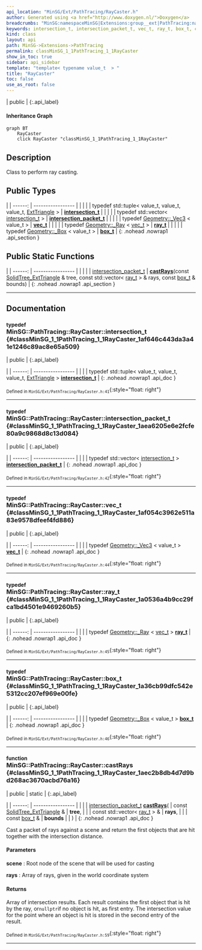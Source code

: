 ```yaml
---
api_location: "MinSG/Ext/PathTracing/RayCaster.h"
author: Generated using <a href="http://www.doxygen.nl/">Doxygen</a>
breadcrumbs: "MinSG:namespaceMinSG|Extensions:group__ext|PathTracing:namespaceMinSG_1_1PathTracing"
keywords: intersection_t, intersection_packet_t, vec_t, ray_t, box_t, castRays
kind: class
layout: api
path: MinSG->Extensions->PathTracing
permalink: classMinSG_1_1PathTracing_1_1RayCaster
show_in_toc: true
sidebar: api_sidebar
template: "template< typename value_t  > "
title: "RayCaster"
toc: false
use_as_root: false
---
```


| public |
{:.api_label}

#### Inheritance Graph

```mermaid
graph BT
	RayCaster
	click RayCaster "classMinSG_1_1PathTracing_1_1RayCaster"
```

## Description

Class to perform ray casting.



## Public Types

|
| ------: | ----------------- |
|  | |
| typedef std::tuple< value_t, value_t, value_t, [ExtTriangle](classMinSG_1_1PathTracing_1_1ExtTriangle) > | **[intersection_t](#classMinSG_1_1PathTracing_1_1RayCaster_1af646c443da3a41e1246c89ac8e65a509)**  |
|  | |
| typedef std::vector< [intersection_t](classMinSG_1_1PathTracing_1_1RayCaster#classMinSG_1_1PathTracing_1_1RayCaster_1af646c443da3a41e1246c89ac8e65a509) > | **[intersection_packet_t](#classMinSG_1_1PathTracing_1_1RayCaster_1aea6205e6e2fcfe80a9c9868d8c13d084)**  |
|  | |
| typedef [Geometry::_Vec3](classGeometry_1_1%5F%5FVec3) < value_t > | **[vec_t](#classMinSG_1_1PathTracing_1_1RayCaster_1af054c3962e511a83e9578dfeef4fd886)**  |
|  | |
| typedef [Geometry::_Ray](classGeometry_1_1%5F%5FRay) < [vec_t](classMinSG_1_1PathTracing_1_1RayCaster#classMinSG_1_1PathTracing_1_1RayCaster_1af054c3962e511a83e9578dfeef4fd886) > | **[ray_t](#classMinSG_1_1PathTracing_1_1RayCaster_1a0536a4b9cc29fca1bd4501e9469260b5)**  |
|  | |
| typedef [Geometry::_Box](classGeometry_1_1%5F%5FBox) < value_t > | **[box_t](#classMinSG_1_1PathTracing_1_1RayCaster_1a36cb99dfc542e5312cc207ef969e00fe)**  |
{: .nohead .nowrap1 .api_section }


## Public Static Functions

|
| ------: | ----------------- |
|  | |
| [intersection_packet_t](classMinSG_1_1PathTracing_1_1RayCaster#classMinSG_1_1PathTracing_1_1RayCaster_1aea6205e6e2fcfe80a9c9868d8c13d084) | **[castRays](#classMinSG_1_1PathTracing_1_1RayCaster_1aec2b8db4d7d9bd268ac3670acbd76a16)**(const [SolidTree_ExtTriangle](namespaceMinSG_1_1PathTracing#namespaceMinSG_1_1PathTracing_1a7f45a1322b9c84645a54ce102b976ba3) & tree, const std::vector< [ray_t](classMinSG_1_1PathTracing_1_1RayCaster#classMinSG_1_1PathTracing_1_1RayCaster_1a0536a4b9cc29fca1bd4501e9469260b5) > & rays, const [box_t](classMinSG_1_1PathTracing_1_1RayCaster#classMinSG_1_1PathTracing_1_1RayCaster_1a36cb99dfc542e5312cc207ef969e00fe) & bounds) |
{: .nohead .nowrap1 .api_section }


-------------------------------------------------------------------

## Documentation

### <small>typedef</small><br/> MinSG::PathTracing::RayCaster::intersection_t {#classMinSG_1_1PathTracing_1_1RayCaster_1af646c443da3a41e1246c89ac8e65a509}

| public |
{:.api_label}

|
| ------: | ----------------- |
|  |
| typedef std::tuple< value_t, value_t, value_t, [ExtTriangle](classMinSG_1_1PathTracing_1_1ExtTriangle) > **[intersection_t](#classMinSG_1_1PathTracing_1_1RayCaster_1af646c443da3a41e1246c89ac8e65a509)**  |
{: .nohead .nowrap1 .api_doc }





<sub>Defined in `MinSG/Ext/PathTracing/RayCaster.h:41`</sub>{:style="float: right"}

-------------------------------------------------------------------

### <small>typedef</small><br/> MinSG::PathTracing::RayCaster::intersection_packet_t {#classMinSG_1_1PathTracing_1_1RayCaster_1aea6205e6e2fcfe80a9c9868d8c13d084}

| public |
{:.api_label}

|
| ------: | ----------------- |
|  |
| typedef std::vector< [intersection_t](classMinSG_1_1PathTracing_1_1RayCaster#classMinSG_1_1PathTracing_1_1RayCaster_1af646c443da3a41e1246c89ac8e65a509) > **[intersection_packet_t](#classMinSG_1_1PathTracing_1_1RayCaster_1aea6205e6e2fcfe80a9c9868d8c13d084)**  |
{: .nohead .nowrap1 .api_doc }





<sub>Defined in `MinSG/Ext/PathTracing/RayCaster.h:42`</sub>{:style="float: right"}

-------------------------------------------------------------------

### <small>typedef</small><br/> MinSG::PathTracing::RayCaster::vec_t {#classMinSG_1_1PathTracing_1_1RayCaster_1af054c3962e511a83e9578dfeef4fd886}

| public |
{:.api_label}

|
| ------: | ----------------- |
|  |
| typedef [Geometry::_Vec3](classGeometry_1_1%5F%5FVec3) < value_t > **[vec_t](#classMinSG_1_1PathTracing_1_1RayCaster_1af054c3962e511a83e9578dfeef4fd886)**  |
{: .nohead .nowrap1 .api_doc }





<sub>Defined in `MinSG/Ext/PathTracing/RayCaster.h:44`</sub>{:style="float: right"}

-------------------------------------------------------------------

### <small>typedef</small><br/> MinSG::PathTracing::RayCaster::ray_t {#classMinSG_1_1PathTracing_1_1RayCaster_1a0536a4b9cc29fca1bd4501e9469260b5}

| public |
{:.api_label}

|
| ------: | ----------------- |
|  |
| typedef [Geometry::_Ray](classGeometry_1_1%5F%5FRay) < [vec_t](classMinSG_1_1PathTracing_1_1RayCaster#classMinSG_1_1PathTracing_1_1RayCaster_1af054c3962e511a83e9578dfeef4fd886) > **[ray_t](#classMinSG_1_1PathTracing_1_1RayCaster_1a0536a4b9cc29fca1bd4501e9469260b5)**  |
{: .nohead .nowrap1 .api_doc }





<sub>Defined in `MinSG/Ext/PathTracing/RayCaster.h:45`</sub>{:style="float: right"}

-------------------------------------------------------------------

### <small>typedef</small><br/> MinSG::PathTracing::RayCaster::box_t {#classMinSG_1_1PathTracing_1_1RayCaster_1a36cb99dfc542e5312cc207ef969e00fe}

| public |
{:.api_label}

|
| ------: | ----------------- |
|  |
| typedef [Geometry::_Box](classGeometry_1_1%5F%5FBox) < value_t > **[box_t](#classMinSG_1_1PathTracing_1_1RayCaster_1a36cb99dfc542e5312cc207ef969e00fe)**  |
{: .nohead .nowrap1 .api_doc }





<sub>Defined in `MinSG/Ext/PathTracing/RayCaster.h:46`</sub>{:style="float: right"}

-------------------------------------------------------------------

### <small>function</small><br/> MinSG::PathTracing::RayCaster::castRays {#classMinSG_1_1PathTracing_1_1RayCaster_1aec2b8db4d7d9bd268ac3670acbd76a16}

| public | static |
{:.api_label}

|
| ------: | ----------------- |
|  |
| [intersection_packet_t](classMinSG_1_1PathTracing_1_1RayCaster#classMinSG_1_1PathTracing_1_1RayCaster_1aea6205e6e2fcfe80a9c9868d8c13d084) **[castRays](#classMinSG_1_1PathTracing_1_1RayCaster_1aec2b8db4d7d9bd268ac3670acbd76a16)**( | const [SolidTree_ExtTriangle](namespaceMinSG_1_1PathTracing#namespaceMinSG_1_1PathTracing_1a7f45a1322b9c84645a54ce102b976ba3) & | **tree**, |
| | const std::vector< [ray_t](classMinSG_1_1PathTracing_1_1RayCaster#classMinSG_1_1PathTracing_1_1RayCaster_1a0536a4b9cc29fca1bd4501e9469260b5) > & | **rays**, |
| | const [box_t](classMinSG_1_1PathTracing_1_1RayCaster#classMinSG_1_1PathTracing_1_1RayCaster_1a36cb99dfc542e5312cc207ef969e00fe) & | **bounds** |
|   ) |
{: .nohead .nowrap1 .api_doc }



Cast a packet of rays against a scene and return the first objects that are hit together with the intersection distance.


#### Parameters
**scene**
:  Root node of the scene that will be used for casting



**rays**
:  Array of rays, given in the world coordinate system




#### Returns
Array of intersection results. Each result contains the first object that is hit by the ray, or`nullptr`if no object is hit, as first entry. The intersection value for the point where an object is hit is stored in the second entry of the result.





<sub>Defined in `MinSG/Ext/PathTracing/RayCaster.h:59`</sub>{:style="float: right"}

-------------------------------------------------------------------

